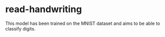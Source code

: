 # read-handwriting
 This model has been trained on the MNIST dataset and aims to be able to classify digits.

